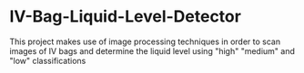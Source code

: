 # IV-Bag-Liquid-Level-Detector
This project makes use of image processing techniques in order to scan images of IV bags and determine the liquid level using "high" "medium" and "low" classifications
